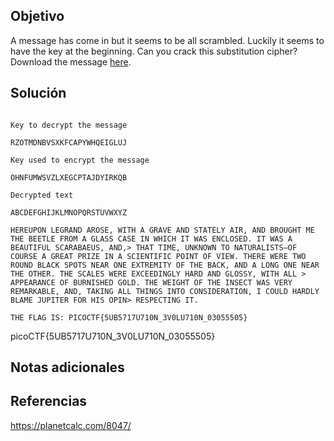 ## Objetivo
A message has come in but it seems to be all scrambled. Luckily it seems to have the key at the beginning. Can you crack this substitution cipher? Download the message [here](https://artifacts.picoctf.net/c/153/message.txt).
## Solución

```

Key to decrypt the message

RZOTMDNBVSXKFCAPYWHQEIGLUJ

Key used to encrypt the message

OHNFUMWSVZLXEGCPTAJDYIRKQB

Decrypted text

ABCDEFGHIJKLMNOPQRSTUVWXYZ 

HEREUPON LEGRAND AROSE, WITH A GRAVE AND STATELY AIR, AND BROUGHT ME THE BEETLE FROM A GLASS CASE IN WHICH IT WAS ENCLOSED. IT WAS A BEAUTIFUL SCARABAEUS, AND,> THAT TIME, UNKNOWN TO NATURALISTS—OF COURSE A GREAT PRIZE IN A SCIENTIFIC POINT OF VIEW. THERE WERE TWO ROUND BLACK SPOTS NEAR ONE EXTREMITY OF THE BACK, AND A LONG ONE NEAR THE OTHER. THE SCALES WERE EXCEEDINGLY HARD AND GLOSSY, WITH ALL > APPEARANCE OF BURNISHED GOLD. THE WEIGHT OF THE INSECT WAS VERY REMARKABLE, AND, TAKING ALL THINGS INTO CONSIDERATION, I COULD HARDLY BLAME JUPITER FOR HIS OPIN> RESPECTING IT. 

THE FLAG IS: PICOCTF{5UB5717U710N_3V0LU710N_03055505}
```
picoCTF{5UB5717U710N_3V0LU710N_03055505}
## Notas adicionales
## Referencias
https://planetcalc.com/8047/